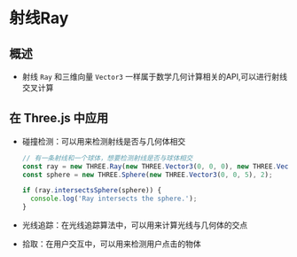 # 射线Ray

## 概述

+ 射线 `Ray` 和三维向量 `Vector3` 一样属于数学几何计算相关的API,可以进行射线交叉计算

## 在 Three.js 中应用

+ 碰撞检测：可以用来检测射线是否与几何体相交

  ```js
  // 有一条射线和一个球体，想要检测射线是否与球体相交
  const ray = new THREE.Ray(new THREE.Vector3(0, 0, 0), new THREE.Vector3(0, 0, 1));
  const sphere = new THREE.Sphere(new THREE.Vector3(0, 0, 5), 2);

  if (ray.intersectsSphere(sphere)) {
    console.log('Ray intersects the sphere.');
  }
  ```

+ 光线追踪：在光线追踪算法中，可以用来计算光线与几何体的交点
+ 拾取：在用户交互中，可以用来检测用户点击的物体
